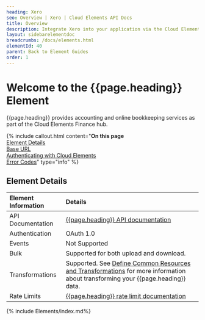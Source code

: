 ```yaml
---
heading: Xero
seo: Overview | Xero | Cloud Elements API Docs
title: Overview
description: Integrate Xero into your application via the Cloud Elements APIs.
layout: sidebarelementdoc
breadcrumbs: /docs/elements.html
elementId: 40
parent: Back to Element Guides
order: 1
---
```


# Welcome to the {{page.heading}} Element

{{page.heading}} provides accounting and online bookkeeping services as part of the Cloud Elements Finance hub.

{% include callout.html content="<strong>On this page</strong></br><a href=#element-details>Element Details</a></br><a href=#base-url>Base URL</a></br><a href=#authenticating-with-cloud-elements>Authenticating with Cloud Elements</a></br><a href=#error-codes>Error Codes</a>" type="info" %}

## Element Details

| Element Information | Details     |
| :------------- | :------------- |
| API Documentation | [{{page.heading}} API documentation](https://developer.xero.com/documentation/) |
| Authentication | OAuth 1.0  |
| Events | Not Supported |
| Bulk | Supported for both upload and download. |
| Transformations | Supported. See [Define Common Resources and Transformations](https://docs.cloud-elements.com/home/common-object) for more information about transforming your {{page.heading}} data.|
| Rate Limits | [{{page.heading}} rate limit documentation](https://developer.xero.com/documentation/auth-and-limits/xero-api-limits)|

{% include Elements/index.md%}
